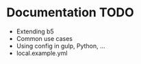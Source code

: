 # Documentation TODO

* Extending b5
* Common use cases
* Using config in gulp, Python, …
* local.example.yml
